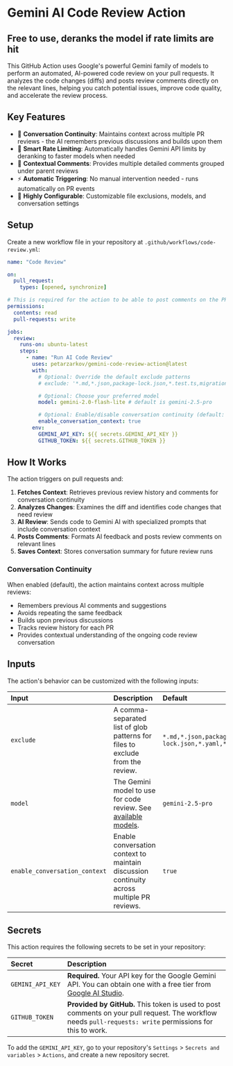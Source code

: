 # Gemini AI Code Review Action

## Free to use, deranks the model if rate limits are hit

[](https://www.google.com/search?q=github,gemini-ai-code-review-action,"petarzarkov")

This GitHub Action uses Google's powerful Gemini family of models to perform an automated, AI-powered code review on your pull requests. It analyzes the code changes (diffs) and posts review comments directly on the relevant lines, helping you catch potential issues, improve code quality, and accelerate the review process.

## Key Features

- 🔄 **Conversation Continuity**: Maintains context across multiple PR reviews - the AI remembers previous discussions and builds upon them
- 🎯 **Smart Rate Limiting**: Automatically handles Gemini API limits by deranking to faster models when needed
- 📝 **Contextual Comments**: Provides multiple detailed comments grouped under parent reviews
- ⚡ **Automatic Triggering**: No manual intervention needed - runs automatically on PR events
- 🔧 **Highly Configurable**: Customizable file exclusions, models, and conversation settings

## Setup

Create a new workflow file in your repository at `.github/workflows/code-review.yml`:

```yaml
name: "Code Review"

on:
  pull_request:
    types: [opened, synchronize]

# This is required for the action to be able to post comments on the PR.
permissions:
  contents: read
  pull-requests: write

jobs:
  review:
    runs-on: ubuntu-latest
    steps:
      - name: "Run AI Code Review"
        uses: petarzarkov/gemini-code-review-action@latest
        with:
          # Optional: Override the default exclude patterns
          # exclude: '*.md,*.json,package-lock.json,*.test.ts,migrations/*,*.spec.ts,*.e2e.ts,test/*,tests/*'

          # Optional: Choose your preferred model
          model: gemini-2.0-flash-lite # default is gemini-2.5-pro

          # Optional: Enable/disable conversation continuity (default: true)
          enable_conversation_context: true
        env:
          GEMINI_API_KEY: ${{ secrets.GEMINI_API_KEY }}
          GITHUB_TOKEN: ${{ secrets.GITHUB_TOKEN }}
```

## How It Works

The action triggers on pull requests and:

1. **Fetches Context**: Retrieves previous review history and comments for conversation continuity
2. **Analyzes Changes**: Examines the diff and identifies code changes that need review
3. **AI Review**: Sends code to Gemini AI with specialized prompts that include conversation context
4. **Posts Comments**: Formats AI feedback and posts review comments on relevant lines
5. **Saves Context**: Stores conversation summary for future review runs

### Conversation Continuity

When enabled (default), the action maintains context across multiple reviews:

- Remembers previous AI comments and suggestions
- Avoids repeating the same feedback
- Builds upon previous discussions
- Tracks review history for each PR
- Provides contextual understanding of the ongoing code review conversation

## Inputs

The action's behavior can be customized with the following inputs:

| Input                         | Description                                                                                                    | Default                                                                                         |
| :---------------------------- | :------------------------------------------------------------------------------------------------------------- | :---------------------------------------------------------------------------------------------- |
| `exclude`                     | A comma-separated list of glob patterns for files to exclude from the review.                                  | `*.md,*.json,package-lock.json,*.yaml,*.test.ts,migrations/*,*.spec.ts,*.e2e.ts,test/*,tests/*` |
| `model`                       | The Gemini model to use for code review. See [available models](https://ai.google.dev/gemini-api/docs/models). | `gemini-2.5-pro`                                                                                |
| `enable_conversation_context` | Enable conversation context to maintain discussion continuity across multiple PR reviews.                      | `true`                                                                                          |

## Secrets

This action requires the following secrets to be set in your repository:

| Secret           | Description                                                                                                                                                |
| :--------------- | :--------------------------------------------------------------------------------------------------------------------------------------------------------- |
| `GEMINI_API_KEY` | **Required.** Your API key for the Google Gemini API. You can obtain one with a free tier from [Google AI Studio](https://aistudio.google.com/app/apikey). |
| `GITHUB_TOKEN`   | **Provided by GitHub.** This token is used to post comments on your pull request. The workflow needs `pull-requests: write` permissions for this to work.  |

To add the `GEMINI_API_KEY`, go to your repository's `Settings` \> `Secrets and variables` \> `Actions`, and create a new repository secret.

